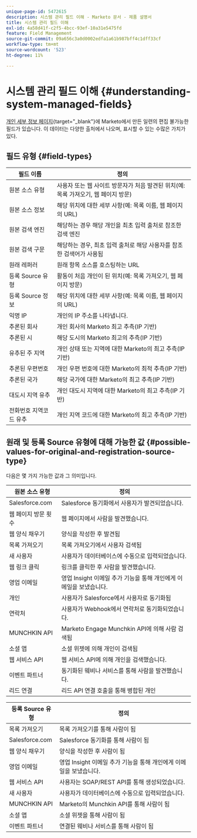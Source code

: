 ```yaml
---
unique-page-id: 5472615
description: 시스템 관리 필드 이해 - Marketo 문서 - 제품 설명서
title: 시스템 관리 필드 이해
exl-id: 4a58d41f-c2f5-4bcc-93ef-10a31e5475fd
feature: Field Management
source-git-commit: 09a656c3a0d0002edfa1a61b987bff4c1dff33cf
workflow-type: tm+mt
source-wordcount: '523'
ht-degree: 11%

---
```


# 시스템 관리 필드 이해 {#understanding-system-managed-fields}

[개인 세부 정보 페이지](/help/marketo/product-docs/core-marketo-concepts/smart-lists-and-static-lists/managing-people-in-smart-lists/using-the-person-detail-page.md){target="_blank"}에 Marketo에서 만든 일련의 편집 불가능한 필드가 있습니다. 이 데이터는 다양한 출처에서 나오며, 표시할 수 있는 수많은 가치가 있다.

## 필드 유형 {#field-types}

<table><thead>
  <tr>
    <th>필드 이름</th>
    <th>정의</th>
  </tr></thead>
<tbody>
  <tr>
    <td>원본 소스 유형</td>
    <td>사용자 또는 웹 사이트 방문자가 처음 발견된 위치(예: 목록 가져오기, 웹 페이지 방문)</td>
  </tr>
  <tr>
    <td>원본 소스 정보</td>
    <td>해당 위치에 대한 세부 사항(예: 목록 이름, 웹 페이지의 URL)</td>
  </tr>
  <tr>
    <td>원본 검색 엔진</td>
    <td>해당하는 경우 해당 개인을 최초 입력 출처로 참조한 검색 엔진</td>
  </tr>
  <tr>
    <td>원본 검색 구문</td>
    <td>해당하는 경우, 최초 입력 출처로 해당 사용자를 참조한 검색어가 사용됨</td>
  </tr>
  <tr>
    <td>원래 레퍼러</td>
    <td>원래 항목 소스를 호스팅하는 URL</td>
  </tr>
  <tr>
    <td>등록 Source 유형</td>
    <td>활동이 처음 개인이 된 위치(예: 목록 가져오기, 웹 페이지 방문)</td>
  </tr>
  <tr>
    <td>등록 Source 정보</td>
    <td>해당 위치에 대한 세부 사항(예: 목록 이름, 웹 페이지의 URL)</td>
  </tr>
  <tr>
    <td>익명 IP</td>
    <td>개인의 IP 주소를 나타냅니다.</td>
  </tr>
  <tr>
    <td>추론된 회사</td>
    <td>개인 회사의 Marketo 최고 추측(IP 기반)</td>
  </tr>
  <tr>
    <td>추론된 시</td>
    <td>해당 도시의 Marketo 최고의 추측(IP 기반)</td>
  </tr>
  <tr>
    <td>유추된 주 지역</td>
    <td>개인 상태 또는 지역에 대한 Marketo의 최고 추측(IP 기반)</td>
  </tr>
  <tr>
    <td>추론된 우편번호</td>
    <td>개인 우편 번호에 대한 Marketo의 최적 추측(IP 기반)</td>
  </tr>
  <tr>
    <td>추론된 국가</td>
    <td>해당 국가에 대한 Marketo의 최고 추측(IP 기반)</td>
  </tr>
  <tr>
    <td>대도시 지역 유추</td>
    <td>개인 대도시 지역에 대한 Marketo의 최고 추측(IP 기반)</td>
  </tr>
  <tr>
    <td>전화번호 지역코드 유추</td>
    <td>개인 지역 코드에 대한 Marketo의 최고 추측(IP 기반)</td>
  </tr>
</tbody></table>

## 원래 및 등록 Source 유형에 대해 가능한 값 {#possible-values-for-original-and-registration-source-type}

다음은 몇 가지 가능한 값과 그 의미입니다.

<table><thead>
  <tr>
    <th>원본 소스 유형</th>
    <th>정의</th>
  </tr></thead>
<tbody>
  <tr>
    <td>Salesforce.com</td>
    <td>Salesforce 동기화에서 사용자가 발견되었습니다.</td>
  </tr>
  <tr>
    <td>웹 페이지 방문 횟수</td>
    <td>웹 페이지에서 사람을 발견했습니다.</td>
  </tr>
  <tr>
    <td>웹 양식 채우기</td>
    <td>양식을 작성한 후 발견됨</td>
  </tr>
  <tr>
    <td>목록 가져오기</td>
    <td>목록 가져오기에서 사용자 검색됨</td>
  </tr>
  <tr>
    <td>새 사용자</td>
    <td>사용자가 데이터베이스에 수동으로 입력되었습니다.</td>
  </tr>
  <tr>
    <td>웹 링크 클릭</td>
    <td>링크를 클릭한 후 사람을 발견했습니다.</td>
  </tr>
  <tr>
    <td>영업 이메일</td>
    <td>영업 Insight 이메일 추가 기능을 통해 개인에게 이메일을 보냈습니다.</td>
  </tr>
  <tr>
    <td>개인</td>
    <td>사용자가 Salesforce에서 사용자로 동기화됨</td>
  </tr>
  <tr>
    <td>연락처</td>
    <td>사용자가 Webhook에서 연락처로 동기화되었습니다.</td>
  </tr>
  <tr>
    <td>MUNCHKIN API</td>
    <td>Marketo Engage Munchkin API에 의해 사람 검색됨</td>
  </tr>
  <tr>
    <td>소셜 앱</td>
    <td>소셜 위젯에 의해 개인이 검색됨</td>
  </tr>
  <tr>
    <td>웹 서비스 API</td>
    <td>웹 서비스 API에 의해 개인을 검색했습니다.</td>
  </tr>
  <tr>
    <td>이벤트 파트너</td>
    <td>동기화된 웨비나 서비스를 통해 사람을 발견했습니다.</td>
  </tr>
  <tr>
    <td>리드 연결</td>
    <td>리드 API 연결 호출을 통해 병합된 개인</td>
  </tr>
</tbody></table>

<table><thead>
  <tr>
    <th>등록 Source 유형</th>
    <th>정의</th>
  </tr></thead>
<tbody>
  <tr>
    <td>목록 가져오기</td>
    <td>목록 가져오기를 통해 사람이 됨</td>
  </tr>
  <tr>
    <td>Salesforce.com</td>
    <td>Salesforce 동기화를 통해 사람이 됨</td>
  </tr>
  <tr>
    <td>웹 양식 채우기</td>
    <td>양식을 작성한 후 사람이 됨</td>
  </tr>
  <tr>
    <td>영업 이메일</td>
    <td>영업 Insight 이메일 추가 기능을 통해 개인에게 이메일을 보냈습니다.</td>
  </tr>
  <tr>
    <td>웹 서비스 API</td>
    <td>사용자는 SOAP/REST API를 통해 생성되었습니다.</td>
  </tr>
  <tr>
    <td>새 사용자</td>
    <td>사용자가 데이터베이스에 수동으로 입력되었습니다.</td>
  </tr>
  <tr>
    <td>MUNCHKIN API</td>
    <td>Marketo의 Munchkin API를 통해 사람이 됨</td>
  </tr>
  <tr>
    <td>소셜 앱</td>
    <td>소셜 위젯을 통해 사람이 됨</td>
  </tr>
  <tr>
    <td>이벤트 파트너</td>
    <td>연결된 웨비나 서비스를 통해 사람이 됨</td>
  </tr>
</tbody>
</table>

